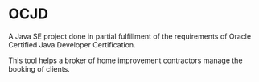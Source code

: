 OCJD
====

A Java SE project done in partial fulfillment of the 
requirements of Oracle Certified Java Developer
Certification.

This tool helps a broker of home improvement 
contractors manage the booking of clients.
